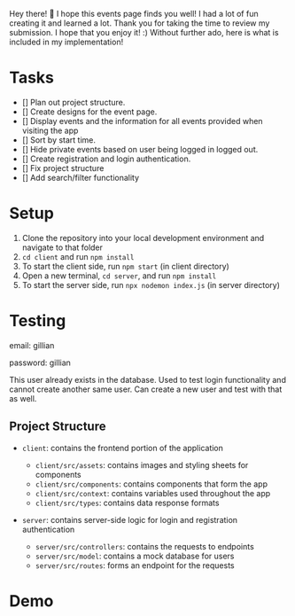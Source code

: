 Hey there! 👋
I hope this events page finds you well! I had a lot of fun creating it and learned a lot.
Thank you for taking the time to review my submission. I hope that you enjoy it! :) 
Without further ado, here is what is included in my implementation!  

# Tasks 
- [] Plan out project structure.
- [] Create designs for the event page.
- [] Display events and the information for all events provided when visiting the app
- [] Sort by start time. 
- [] Hide private events based on user being logged in logged out.
- [] Create registration and login authentication.
- [] Fix project structure
- [] Add search/filter functionality

# Setup
1. Clone the repository into your local development environment and navigate to that folder
2. `cd client` and run `npm install`
3. To start the client side, run `npm start` (in client directory)
4. Open a new terminal, `cd server`, and run `npm install` 
5. To start the server side, run `npx nodemon index.js` (in server directory)

# Testing

email: gillian 

password: gillian 

This user already exists in the database. Used to test login functionality and cannot create another same user. 
Can create a new user and test with that as well. 

## Project Structure
- `client`: contains the frontend portion of the application
  - `client/src/assets`: contains images and styling sheets for components
  - `client/src/components`: contains components that form the app
  - `client/src/context`: contains variables used throughout the app
  - `client/src/types`: contains data response formats

- `server`: contains server-side logic for login and registration authentication
  - `server/src/controllers`: contains the requests to endpoints
  - `server/src/model`: contains a mock database for users
  - `server/src/routes`: forms an endpoint for the requests

# Demo 

